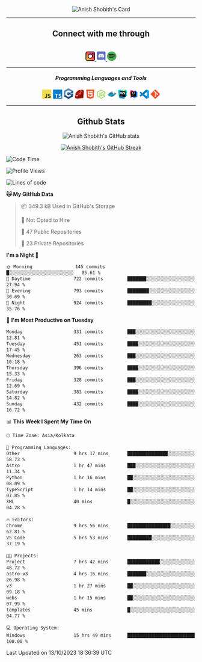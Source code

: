 <div align="center">

![Anish Shobith's Card](https://cardivo.vercel.app/api?name=Anish%20Shobith%20P%20S&description=Hi%20there%F0%9F%91%8B,%20I%20am%20a%2020-years-old.%20I%20am%20a%20Web%20and%20Application%20developer%20from%20India.%20Nice%20to%20meet%20you%20all.%20Looking%20forward%20to%20paritcipate%20with%20you.&image=https://i.imgur.com/WlQk3PY.jpg&&disableAnimation=true&site=https://anishshobithps.tech&pattern=plus&colorPattern=%23171616&backgroundColor=%231a1b26&instagram=anish_shobith&linkedin=Anish%20Shobith%20P%20S&fontColor=%23ffffff&iconColor=%23ffffff)

<hr>
 <h2> Connect with me through </h2>
<br>
<a href="https://www.instagram.com/anish_shobith/">
    <img alt="Anish Shobith's Instagram" width="25px" src="https://raw.githubusercontent.com/anishshobithps/anishshobithps/master/assets/socials/instagram.svg">
    </a>
    <a href="https://discord.gg/cWgDskT">
    <img alt="Anish Shobith's Discord", width="25px" src="https://raw.githubusercontent.com/anishshobithps/anishshobithps/master/assets/socials/discord.svg">
    </a>
    <a href="https://open.spotify.com/user/goshcrm0y9jzum2lffvu6f4hz">
    <img alt="Anish Shobith's Spotify", width="25px" src="https://raw.githubusercontent.com/anishshobithps/anishshobithps/master/assets/socials/spotify.svg">
    </a>
    <br>
    <hr>
    <h4> <i> Programming Languages and Tools </i> </h4>
    <img width="25px" src="https://raw.githubusercontent.com/anishshobithps/anishshobithps/master/assets/languages/javascript.svg">
    <img width="25px" src="https://raw.githubusercontent.com/anishshobithps/anishshobithps/master/assets/languages/typescript.svg">
    <img width="25px" src="https://raw.githubusercontent.com/anishshobithps/anishshobithps/master/assets/languages/cpp.svg">
    <img width="25px" src="https://raw.githubusercontent.com/anishshobithps/anishshobithps/master/assets/languages/ruby.svg">
    <img width="25px" src="https://raw.githubusercontent.com/anishshobithps/anishshobithps/master/assets/languages/html.svg">
    <img width="25px" src="https://raw.githubusercontent.com/anishshobithps/anishshobithps/master/assets/tools/nodejs.svg">
    <img width="25px" src="https://raw.githubusercontent.com/anishshobithps/anishshobithps/master/assets/tools/docker.svg">
    <img width="25px" src="https://raw.githubusercontent.com/anishshobithps/anishshobithps/master/assets/tools/webstorm.svg">
    <img width="25px" src="https://raw.githubusercontent.com/anishshobithps/anishshobithps/master/assets/tools/intellij.svg">
    <img width="25px" src="https://raw.githubusercontent.com/anishshobithps/anishshobithps/master/assets/tools/visualstudiocode.svg">
    <img width="25px" src="https://raw.githubusercontent.com/anishshobithps/anishshobithps/master/assets/tools/git.svg">
<hr>
 <h2> Github Stats </h2>

![Anish Shobith's GitHub stats](https://github-readme-stats-fk82.vercel.app/api?username=anishshobithps&show_icons=true&theme=tokyonight&count_private=true)

[![Anish Shobith's GitHub Streak](https://streak-stats.demolab.com?user=anishshobithps&theme=tokyonight&hide_border=true&border_radius=4.6)](https://git.io/streak-stats)

</div>

<!--START_SECTION:waka-->
![Code Time](http://img.shields.io/badge/Code%20Time-1%2C006%20hrs%2035%20mins-blue)

![Profile Views](http://img.shields.io/badge/Profile%20Views-7-blue)

![Lines of code](https://img.shields.io/badge/From%20Hello%20World%20I%27ve%20Written-550.3%20thousand%20lines%20of%20code-blue)

**🐱 My GitHub Data** 

> 📦 349.3 kB Used in GitHub's Storage 
 > 
> 🚫 Not Opted to Hire
 > 
> 📜 47 Public Repositories 
 > 
> 🔑 23 Private Repositories 
 > 
**I'm a Night 🦉** 

```text
🌞 Morning                145 commits         █░░░░░░░░░░░░░░░░░░░░░░░░   05.61 % 
🌆 Daytime                722 commits         ███████░░░░░░░░░░░░░░░░░░   27.94 % 
🌃 Evening                793 commits         ████████░░░░░░░░░░░░░░░░░   30.69 % 
🌙 Night                  924 commits         █████████░░░░░░░░░░░░░░░░   35.76 % 
```
📅 **I'm Most Productive on Tuesday** 

```text
Monday                   331 commits         ███░░░░░░░░░░░░░░░░░░░░░░   12.81 % 
Tuesday                  451 commits         ████░░░░░░░░░░░░░░░░░░░░░   17.45 % 
Wednesday                263 commits         ███░░░░░░░░░░░░░░░░░░░░░░   10.18 % 
Thursday                 396 commits         ████░░░░░░░░░░░░░░░░░░░░░   15.33 % 
Friday                   328 commits         ███░░░░░░░░░░░░░░░░░░░░░░   12.69 % 
Saturday                 383 commits         ████░░░░░░░░░░░░░░░░░░░░░   14.82 % 
Sunday                   432 commits         ████░░░░░░░░░░░░░░░░░░░░░   16.72 % 
```


📊 **This Week I Spent My Time On** 

```text
🕑︎ Time Zone: Asia/Kolkata

💬 Programming Languages: 
Other                    9 hrs 17 mins       ███████████████░░░░░░░░░░   58.73 % 
Astro                    1 hr 47 mins        ███░░░░░░░░░░░░░░░░░░░░░░   11.34 % 
Python                   1 hr 16 mins        ██░░░░░░░░░░░░░░░░░░░░░░░   08.09 % 
TypeScript               1 hr 14 mins        ██░░░░░░░░░░░░░░░░░░░░░░░   07.85 % 
XML                      40 mins             █░░░░░░░░░░░░░░░░░░░░░░░░   04.28 % 

🔥 Editors: 
Chrome                   9 hrs 56 mins       ████████████████░░░░░░░░░   62.81 % 
VS Code                  5 hrs 53 mins       █████████░░░░░░░░░░░░░░░░   37.19 % 

🐱‍💻 Projects: 
Project                  7 hrs 42 mins       ████████████░░░░░░░░░░░░░   48.72 % 
astro-v3                 4 hrs 16 mins       ███████░░░░░░░░░░░░░░░░░░   26.98 % 
v3                       1 hr 27 mins        ██░░░░░░░░░░░░░░░░░░░░░░░   09.18 % 
webs                     1 hr 15 mins        ██░░░░░░░░░░░░░░░░░░░░░░░   07.99 % 
templates                45 mins             █░░░░░░░░░░░░░░░░░░░░░░░░   04.77 % 

💻 Operating System: 
Windows                  15 hrs 49 mins      █████████████████████████   100.00 % 
```


 Last Updated on 13/10/2023 18:36:39 UTC
<!--END_SECTION:waka-->
